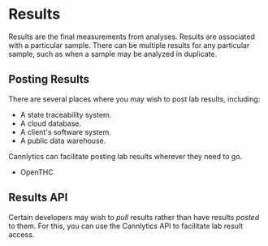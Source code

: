 # Results

Results are the final measurements from analyses. Results are associated with a particular sample. There can be multiple results for any particular sample, such as when a sample may be analyzed in duplicate.

## Posting Results

There are several places where you may wish to post lab results, including:

* A state traceability system.
* A cloud database.
* A client's software system.
* A public data warehouse.

Cannlytics can facilitate posting lab results wherever they need to go.

* OpenTHC

## Results API

Certain developers may wish to *pull* results rather than have results *posted* to them. For this, you can use the Cannlytics API to facilitate lab result access.
